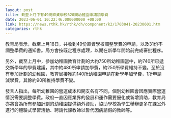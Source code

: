 ```yaml
---
layout: post
title: 截至上月中有49間直資學校620間幼稚園申請加學費
date: 2023-06-01 10:22:46.000000000 +08:00
link: https://news.rthk.hk/rthk/ch/component/k2/1703041-20230601.htm
categories: rthk
---
```


教育局表示，截至上月18日，共收到49份直資學校調整學費的申請，以及31份不調整學費的通知書。局方會按既定程序處理，以期在新學年開始前完成審批程序。

另外，截至上月中，參加幼稚園教育計劃的大約750所幼稚園當中，約740所已遞交新學年的學費建議，其中約480所申請加學費，約250所學費維持不變。至於沒有參加計劃的幼稚園，教育局接獲約140所幼稚園申請在新學年加學費，1所申請減學費，其餘約90所維持學費不變。 

發言人指出，每所幼稚園的營運成本和開支各有不同，個別幼稚園會因應實際營運情況需要調整學費。政府一直因應業界的發展和運作需要優化或新增資助，教育局亦將會為所有參加計劃的幼稚園提供額外資助，協助學校為學生舉辦更多在課室外進行的體驗式學習活動、聘請代課教師以暫代因病請假的教師等。
